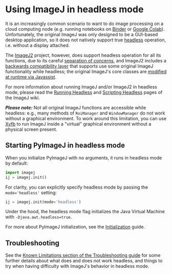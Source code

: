 # Using ImageJ in headless mode

It is an increasingly common scenario to want to do image processing on a cloud
computing node (e.g. running notebooks on [Binder](https://mybinder.org/) or
[Google Colab](https://colab.research.google.com)). Unfortunately, the
original ImageJ was only designed to be a GUI-based desktop application, so it
does not natively support true
[headless](https://en.wikipedia.org/wiki/Headless_computer) operation, i.e.
without a display attached.

The [ImageJ2](https://imagej.net/software/imagej2) project, however,
does support headless operation for all its functions, due to its careful
[separation of concerns](https://imagej.net/develop/architecture#modularity),
and ImageJ2 includes a
[backwards compatibility layer](https://imagej.net/libs/imagej-legacy)
that supports use some original ImageJ functionality while headless;
the original ImageJ's core classes are
[modified at runtime via Javassist](https://github.com/imagej/ij1-patcher).

For more information about running ImageJ and/or ImageJ2 in headless mode,
please read the [Running Headless](https://imagej.net/learn/headless) and
[Scripting Headless](https://imagej.net/scripting/headless) pages of the
ImageJ wiki.

***Please note:*** Not all original ImageJ functions are accessible while
headless: e.g., many methods of `RoiManager` and `WindowManager` do not work
without a graphical environment. To work around this limitation, you can use
[Xvfb](Xvfb) to run ImageJ inside a "virtual" graphical environment without a
physical screen present.

## Starting PyImageJ in headless mode

When you initialize PyImageJ with no arguments,
it runs in headless mode by default:

```python
import imagej
ij = imagej.init()
```

For clarity, you can explicitly specify headless mode
by passing the `mode='headless'` setting:

```python
ij = imagej.init(mode='headless')
```

Under the hood, the headless mode flag initializes the
Java Virtual Machine with `-Djava.awt.headless=true`.

For more about PyImageJ initialization, see the
[Initialization](Initialization) guide.

## Troubleshooting

See the
[Known Limitations section of the Troubleshooting guide](Troubleshooting.md#known-limitations)
for some further details about what does and does not work headless, and
things to try when having difficulty with ImageJ's behavior in headless mode.
